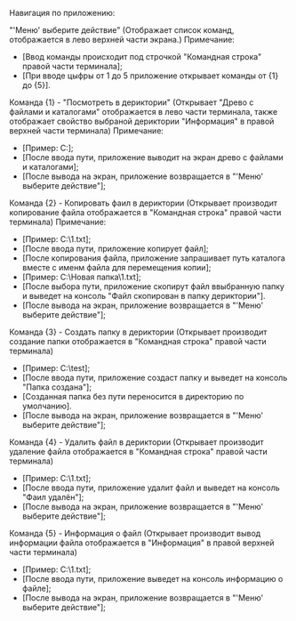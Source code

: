 Навигация по приложению:

"'Меню' выберите действие"
(Отображает список команд, отображается в лево верхней части экрана.)
Примечание:
- [Ввод команды происходит под строчкой "Командная строка" правой части терминала];
- [При вводе цыфры от 1 до 5 приложение открывает команды от {1} до {5}].


Команда  {1} - "Посмотреть в дериктории"
(Открывает "Древо с файлами и каталогами" отображается в лево части терминала, 
также отображает свойство выбраной дериктории "Информация" в правой верхней части терминала)
Примечание: 
- [Пример: C:\];
- [После ввода пути, приложение выводит на экран древо с файлами и каталогами];
- [После вывода на экран, приложение возвращается в "'Меню' выберите действие"];

Команда {2} - Копировать фаил в дериктории
(Открывает производит копирование файла отображается в "Командная строка" правой части терминала)
Примечание:
- [Пример: C:\1.txt];
- [После ввода пути, приложение копирует файл];
- [После копирования файла, приложение запрашивает путь каталога вместе с именм файла для перемещения копии];
- [Пример: C:\Новая папка\1.txt];
- [После выбора пути, приложение скопирут файл ввыбранную папку и выведет на консоль "Файл скопирован в папку дериктории"].
- [После вывода на экран, приложение возвращается в "'Меню' выберите действие"];

Команда {3} - Создать папку в дериктории
(Открывает производит создание папки отображается в "Командная строка" правой части терминала)
- [Пример: С:\test];
- [После ввода пути, приложение создаст папку и выведет на консоль "Папка создана"];
- [Созданная папка без пути переносится в директорию по умолчанию].
- [После вывода на экран, приложение возвращается в "'Меню' выберите действие"];


Команда {4} - Удалить файл в дериктории
(Открывает производит удаление файла отображается в "Командная строка" правой части терминала)
- [Пример: C:\1.txt];
- [После ввода пути, приложение удалит файл и выведет на консоль "Фаил удалён"];
- [После вывода на экран, приложение возвращается в "'Меню' выберите действие"];

Команда {5} - Информация о файл
(Открывает производит вывод информации файла отображается в "Информация" в правой верхней части терминала)
- [Пример: C:\1.txt];
- [После ввода пути, приложение выведет на консоль информацию о файле];
- [После вывода на экран, приложение возвращается в "'Меню' выберите действие"];



